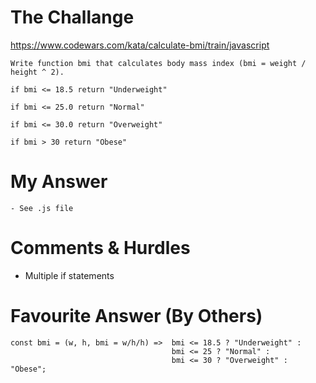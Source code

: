 # The Challange

https://www.codewars.com/kata/calculate-bmi/train/javascript

```
Write function bmi that calculates body mass index (bmi = weight / height ^ 2).

if bmi <= 18.5 return "Underweight"

if bmi <= 25.0 return "Normal"

if bmi <= 30.0 return "Overweight"

if bmi > 30 return "Obese"
```

# My Answer

```
- See .js file
```

# Comments & Hurdles

- Multiple if statements

# Favourite Answer (By Others)

```
const bmi = (w, h, bmi = w/h/h) =>  bmi <= 18.5 ? "Underweight" :
                                    bmi <= 25 ? "Normal" :
                                    bmi <= 30 ? "Overweight" : "Obese";
```
